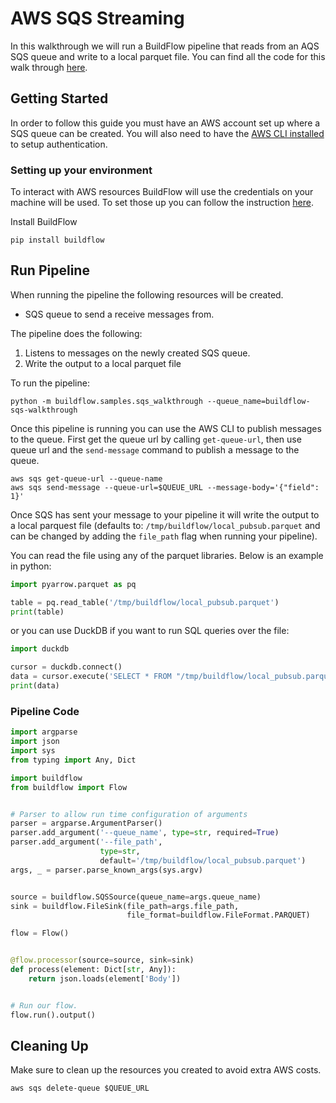 # AWS SQS Streaming

In this walkthrough we will run a BuildFlow pipeline that reads from an AQS SQS queue and write to a local parquet file. You can find all the code for this walk through [here](https://github.com/launchflow/buildflow/blob/main/buildflow/samples/sqs_walkthrough.py).

## Getting Started

In order to follow this guide you must have an AWS account set up where a SQS queue can be created. You will also need to have the [AWS CLI installed](https://docs.aws.amazon.com/cli/latest/userguide/getting-started-install.html) to setup authentication.

### Setting up your environment

To interact with AWS resources BuildFlow will use the credentials on your machine will be used. To set those up you can follow the instruction [here](https://docs.aws.amazon.com/cli/latest/userguide/cli-configure-sso.html).

Install BuildFlow

```
pip install buildflow
```

## Run Pipeline

When running the pipeline the following resources will be created.

- SQS queue to send a receive messages from.


The pipeline does the following:
1. Listens to messages on the newly created SQS queue.
2. Write the output to a local parquet file

To run the pipeline:

```
python -m buildflow.samples.sqs_walkthrough --queue_name=buildflow-sqs-walkthrough
```

Once this pipeline is running you can use the AWS CLI to publish messages to the queue. First get the queue url by calling `get-queue-url`, then use queue url and the `send-message` command to publish a message to the queue.

```
aws sqs get-queue-url --queue-name 
aws sqs send-message --queue-url=$QUEUE_URL --message-body='{"field": 1}'
```

Once SQS has sent your message to your pipeline it will write the output to a local parquest file (defaults to: `/tmp/buildflow/local_pubsub.parquet` and can be changed by adding the `file_path` flag when running your pipeline).

You can read the file using any of the parquet libraries. Below is an example
in python:

```python
import pyarrow.parquet as pq

table = pq.read_table('/tmp/buildflow/local_pubsub.parquet')
print(table)
```

or you can use DuckDB if you want to run SQL queries over the file:

```python
import duckdb

cursor = duckdb.connect()
data = cursor.execute('SELECT * FROM "/tmp/buildflow/local_pubsub.parquet"').fetchall()
print(data)
```

### Pipeline Code

```python
import argparse
import json
import sys
from typing import Any, Dict

import buildflow
from buildflow import Flow


# Parser to allow run time configuration of arguments
parser = argparse.ArgumentParser()
parser.add_argument('--queue_name', type=str, required=True)
parser.add_argument('--file_path',
                    type=str,
                    default='/tmp/buildflow/local_pubsub.parquet')
args, _ = parser.parse_known_args(sys.argv)


source = buildflow.SQSSource(queue_name=args.queue_name)
sink = buildflow.FileSink(file_path=args.file_path,
                          file_format=buildflow.FileFormat.PARQUET)

flow = Flow()


@flow.processor(source=source, sink=sink)
def process(element: Dict[str, Any]):
    return json.loads(element['Body'])


# Run our flow.
flow.run().output()

```

## Cleaning Up

Make sure to clean up the resources you created to avoid extra AWS costs.

```
aws sqs delete-queue $QUEUE_URL
```